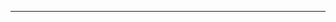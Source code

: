 <note id="activity-3" title="Activity-3" tags="[]" activity="2015-01-02">

<headline/>

<content>

</content>
<contentlist/>

<hr/>
<subcontent/>

</note>
